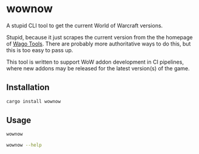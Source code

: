 # wownow

A stupid CLI tool to get the current World of Warcraft versions.

Stupid, because it just scrapes the current version from the the homepage of
[Wago Tools](https://wago.tools/). There are probably more authoritative ways to
do this, but this is too easy to pass up.

This tool is written to support WoW addon development in CI pipelines, where new
addons may be released for the latest version(s) of the game.

## Installation

```bash
cargo install wownow
```

## Usage

```bash
wownow
```

```bash
wownow --help
```
